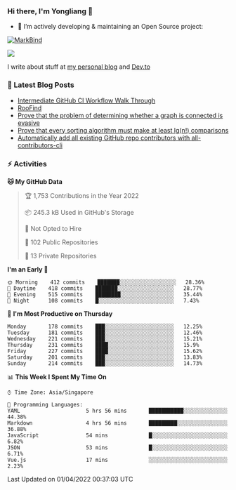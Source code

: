 ### Hi there, I'm Yongliang 👋 

- 🔭 I’m actively developing & maintaining an Open Source project:

[![MarkBind](https://github-readme-stats.vercel.app/api/pin/?username=markbind&repo=markbind)](https://github.com/MarkBind/markbind)

<img
align="center"
src="https://github-readme-stats.vercel.app/api/?username=tlylt&theme=dracula"
/>

I write about stuff at [my personal blog](https://www.yongliangliu.com/) and [Dev.to](https://dev.to/tlylt)

### 📕 Latest Blog Posts

<!-- BLOG-POST-LIST:START -->
- [Intermediate GitHub CI Workflow Walk Through](https://www.yongliangliu.com/blog/intermediate-github-ci-workflow-walk-through/)
- [RooFind](https://www.yongliangliu.com/blog/roofind/)
- [Prove that the problem of determining whether a graph is connected is evasive](https://www.yongliangliu.com/blog/prove-graph-check-connected-evasive/)
- [Prove that every sorting algorithm must make at least lg&lpar;n!&rpar; comparisons](https://www.yongliangliu.com/blog/prove-sorting-at-least-lgn/)
- [Automatically add all existing GitHub repo contributors with all-contributors-cli](https://www.yongliangliu.com/blog/all-contributors-cli-recognize-existing/)
<!-- BLOG-POST-LIST:END -->

### ⚡ Activities
<!--START_SECTION:waka-->
**🐱 My GitHub Data** 

> 🏆 1,753 Contributions in the Year 2022
 > 
> 📦 245.3 kB Used in GitHub's Storage 
 > 
> 🚫 Not Opted to Hire
 > 
> 📜 102 Public Repositories 
 > 
> 🔑 13 Private Repositories  
 > 
**I'm an Early 🐤** 

```text
🌞 Morning    412 commits    ███████░░░░░░░░░░░░░░░░░░   28.36% 
🌆 Daytime    418 commits    ███████░░░░░░░░░░░░░░░░░░   28.77% 
🌃 Evening    515 commits    ████████░░░░░░░░░░░░░░░░░   35.44% 
🌙 Night      108 commits    █░░░░░░░░░░░░░░░░░░░░░░░░   7.43%

```
📅 **I'm Most Productive on Thursday** 

```text
Monday       178 commits    ███░░░░░░░░░░░░░░░░░░░░░░   12.25% 
Tuesday      181 commits    ███░░░░░░░░░░░░░░░░░░░░░░   12.46% 
Wednesday    221 commits    ███░░░░░░░░░░░░░░░░░░░░░░   15.21% 
Thursday     231 commits    ████░░░░░░░░░░░░░░░░░░░░░   15.9% 
Friday       227 commits    ████░░░░░░░░░░░░░░░░░░░░░   15.62% 
Saturday     201 commits    ███░░░░░░░░░░░░░░░░░░░░░░   13.83% 
Sunday       214 commits    ███░░░░░░░░░░░░░░░░░░░░░░   14.73%

```


📊 **This Week I Spent My Time On** 

```text
⌚︎ Time Zone: Asia/Singapore

💬 Programming Languages: 
YAML                     5 hrs 56 mins       ███████████░░░░░░░░░░░░░░   44.38% 
Markdown                 4 hrs 56 mins       █████████░░░░░░░░░░░░░░░░   36.88% 
JavaScript               54 mins             █░░░░░░░░░░░░░░░░░░░░░░░░   6.82% 
JSON                     53 mins             █░░░░░░░░░░░░░░░░░░░░░░░░   6.71% 
Vue.js                   17 mins             ░░░░░░░░░░░░░░░░░░░░░░░░░   2.23%

```


 Last Updated on 01/04/2022 00:37:03 UTC
<!--END_SECTION:waka-->
